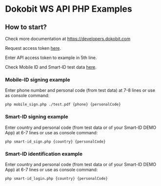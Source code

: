 # Dokobit WS API PHP Examples

## How to start? 

Check more documentation at https://developers.dokobit.com

Request access token [here](https://www.dokobit.com/developers/request-token).

Enter API access token to example in 5th line.

Check Mobile ID and Smart-ID test data [here](https://support.dokobit.com/article/667-mobile-id-and-smart-id-test-data).

### Mobile-ID signing example

Enter phone number and personal code (from test data) at 7-8 lines or use as console command:

`php mobile_sign.php ./test.pdf {phone} {personalCode}`

### Smart-ID signing example 

Enter country and personal code (from test data or of your Smart-ID DEMO App) at 6-7 lines or use as console command:

`php smart-id_sign.php {country} {personalCode}`

### Smart-ID identification example 

Enter country and personal code (from test data or of your Smart-ID DEMO App) at 6-7 lines or use as console command:

`php smart-id_login.php {country} {personalCode}`
